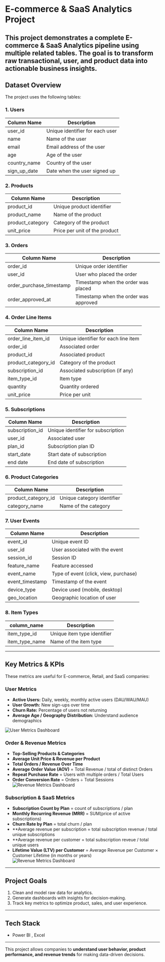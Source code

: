 
# E-commerce & SaaS Analytics Project

This project demonstrates a complete **E-commerce & SaaS Analytics pipeline** using multiple related tables. The goal is to transform raw transactional, user, and product data into actionable business insights.
---

## **Dataset Overview**

The project uses the following tables:

### **1. Users**
| Column Name       | Description                           |
|------------------|---------------------------------------|
| user_id           | Unique identifier for each user       |
| name              | Name of the user                      |
| email             | Email address of the user             |
| age               | Age of the user                        |
| country_name      | Country of the user                    |
| sign_up_date      | Date when the user signed up           |

### **2. Products**
| Column Name       | Description                           |
|------------------|---------------------------------------|
| product_id        | Unique product identifier             |
| product_name      | Name of the product                   |
| product_category  | Category of the product               |
| unit_price        | Price per unit of the product         |

### **3. Orders**
| Column Name             | Description                          |
|-------------------------|--------------------------------------|
| order_id                | Unique order identifier              |
| user_id                 | User who placed the order            |
| order_purchase_timestamp| Timestamp when the order was placed  |
| order_approved_at       | Timestamp when the order was approved|

### **4. Order Line Items**
| Column Name             | Description                          |
|-------------------------|--------------------------------------|
| order_line_item_id       | Unique identifier for each line item |
| order_id                 | Associated order                     |
| product_id               | Associated product                   |
| product_category_id      | Category of the product              |
| subscription_id          | Associated subscription (if any)     |
| item_type_id             | Item type                             |
| quantity                 | Quantity ordered                      |
| unit_price               | Price per unit                        |

### **5. Subscriptions**
| Column Name | Description                          |
|------------|--------------------------------------|
| subscription_id | Unique identifier for subscription |
| user_id        | Associated user                     |
| plan_id        | Subscription plan ID                |
| start_date      | Start date of subscription          |
| end date       | End date of subscription            |

### **6. Product Categories**
| Column Name       | Description                          |
|------------------|--------------------------------------|
| product_category_id | Unique category identifier          |
| category_name       | Name of the category                |

### **7. User Events**
| Column Name      | Description                          |
|-----------------|--------------------------------------|
| event_id          | Unique event ID                       |
| user_id           | User associated with the event        |
| session_id        | Session ID                            |
| feature_name      | Feature accessed                      |
| event_name        | Type of event (click, view, purchase)|
| event_timestamp   | Timestamp of the event                |
| device_type       | Device used (mobile, desktop)         |
| geo_location      | Geographic location of user           |

### **8. Item Types**
| column_name    | Description                          |
|------------------|--------------------------------------|
| item_type_id       | Unique item type identifier          |
| item_type_name     | Name of the item type                |

---

## **Key Metrics & KPIs**

These metrics are useful for E-commerce, Retail, and SaaS companies:

### **User Metrics**
- **Active Users:** Daily, weekly, monthly active users (DAU/WAU/MAU)  
- **User Growth:** New sign-ups over time  
- **Churn Rate:** Percentage of users not returning  
- **Average Age / Geography Distribution:** Understand audience demographics
  
![User Metrics Dashboard](dashboards/usermetrics.png)


### **Order & Revenue Metrics**
- **Top-Selling Products & Categories**  
- **Average Unit Price & Revenue per Product**  
- **Total Orders / Revenue Over Time**  
- **Average Order Value (AOV)** = Total Revenue / total of distinct Orders  
- **Repeat Purchase Rate** = Users with multiple orders / Total Users  
- **Order Conversion Rate** = Orders ÷ Total Sessions  
![Revenue Metrics Dashboard](dashboards/revenuemetrics.png)

### **Subscription & SaaS Metrics**
- **Subscription Count by Plan**  = count of subscriptions / plan
- **Monthly Recurring Revenue (MRR)** = SUM(price of active subscriptions)
- **Churn Rate by Plan** = total churn / plan
- **Average revenue per subscription = total subscription revenue /  total unique subscriptions
- **Average revenue per customer = total subscription reveue  / total unique users
- **Lifetime Value (LTV) per Customer**  = Average Revenue per Customer × Customer Lifetime (in months or years)  
![Revenue Metrics Dashboard](dashboards/subscriptionmetrics.png)
---

## **Project Goals**
1. Clean and model raw data for analytics.  
2. Generate dashboards with insights for decision-making.  
3. Track key metrics to optimize product, sales, and user experience.  

---

## **Tech Stack** 
- Power BI , Excel

---

This project allows companies to **understand user behavior, product performance, and revenue trends** for making data-driven decisions.


